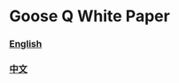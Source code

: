 # Goose Q White Paper
### [English](http://www.gooseq.com/images/GooseQnews.pdf)
### [中文](http://www.gooseq.com/images/GooseQ.V1.04.pdf)
